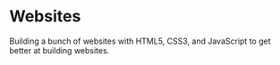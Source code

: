 # Websites
Building a bunch of websites with HTML5, CSS3, and JavaScript to get better at building websites.
